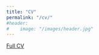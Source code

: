 ```yaml
---
title: "CV"
permalink: "/cv/"
#header:
#    image: "/images/header.jpg"
---
```


[Full CV](https://drive.google.com/file/d/1GASqSFS21jryof65VIkv5I71-LKl6Uk8/view?usp=sharing)